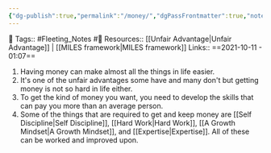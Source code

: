 ```yaml
---
{"dg-publish":true,"permalink":"/money/","dgPassFrontmatter":true,"noteIcon":"3","created":"2023-11-14T21:08:43.862+05:30","updated":"2023-12-17T22:15:44.798+05:30"}
---
```


🧶 Tags:: #Fleeting_Notes #🌱 
Resources::  [[Unfair Advantage\|Unfair Advantage]] |  [[MILES framework\|MILES framework]]
Links::
==2021-10-11 - 01:07==

1. Having money can make almost all the things in life easier.
2. It's one of the unfair advantages some have and many don't but getting money is not so hard in life either.
3. To get the kind of money you want, you need to develop the skills that can pay you more than an average person.
4. Some of the things that are required to get and keep money are [[Self Discipline\|Self Discipline]], [[Hard Work\|Hard Work]], [[A Growth Mindset\|A Growth Mindset]], and [[Expertise\|Expertise]]. All of these can be worked and improved upon.